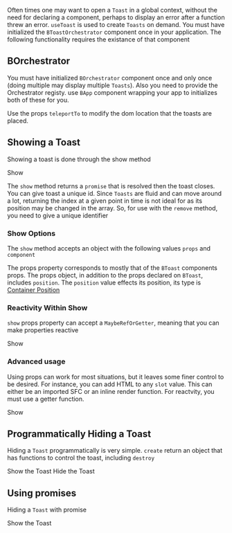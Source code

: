 <ComposableHeader path="useToast/index.ts" title="useToast" />

<div class="lead mb-5">

Often times one may want to open a `Toast` in a global context, without the need for declaring a component, perhaps to display an error after a function threw an error. `useToast` is used to create `Toasts` on demand. You must have initialized the `BToastOrchestrator` component once in your application. The following functionality requires the existance of that component

</div>

<UsePluginAlert />

## BOrchestrator

You must have initialized `BOrchestrator` component once and only once (doing multiple may display multiple `Toasts`). Also you need to provide the Orchestrator registy. use `BApp` component wrapping your app to initializes both of these for you.

<HighlightCard>
<template #html>

```vue
<template>
  <BApp>
    <router-view />
  </BApp>
</template>
```

</template>
</HighlightCard>

Use the props `teleportTo` to modify the dom location that the toasts are placed.

## Showing a Toast

Showing a toast is done through the show method

<HighlightCard>
  <BButton @click="create({ title: 'Hello', body: 'World'  })">Show</BButton>
  <template #html>

```vue
<template>
  <BButton @click="create({title: 'Hello', body: 'World'})">Show</BButton>
</template>

<script setup lang="ts">
const {create} = useToast()
</script>
```

  </template>
</HighlightCard>

The `show` method returns a `promise` that is resolved then the toast closes. You can give toast a unique id. Since `Toasts` are fluid and can move around a lot, returning the index at a given point in time is not ideal for as its position may be changed in the array. So, for use with the `remove` method, you need to give a unique identifier

### Show Options

The `show` method accepts an object with the following values `props` and `component`

The props property corresponds to mostly that of the `BToast` components props. The props object, in addition to the props declared on `BToast`, includes `position`. The `position` value effects its position, its type is [Container Position](/docs/types#containerposition)

### Reactivity Within Show

`show` props property can accept a `MaybeRefOrGetter`, meaning that you can make properties reactive

<HighlightCard>
  <BButton @click="showReactiveExample">Show</BButton>
  <template #html>

```vue
<template>
  <BButton @click="showMe">Show</BButton>
</template>

<script setup lang="ts">
const {create} = useToast()

const firstRef = ref<OrchestratedToast>({
  body: `${Math.random()}`,
})
onMounted(() => {
  setInterval(() => {
    firstRef.value.body = `${Math.random()}`
  }, 1000)
})

const showMe = () => {
  create(
    computed(() => ({
      ...firstRef.value,
      variant: (Number.parseInt(firstRef.value.body?.charAt(2) ?? '0') % 2 === 0
        ? 'danger'
        : 'info') as ColorVariant,
    }))
  )
}
</script>
```

  </template>
</HighlightCard>

### Advanced usage

Using props can work for most situations, but it leaves some finer control to be desired. For instance, you can add HTML to any `slot` value. This can either be an imported SFC or an inline render function. For reactvity, you must use a getter function.

<HighlightCard>
  <BButton @click="showMeAdvancedExample">Show</BButton>
  <template #html>

```vue
<template>
  <BButton @click="showMe">Show</BButton>
</template>

<script setup lang="ts">
import {BToast} from 'bootstrap-vue-next'

const {create} = useToast()

const firstRef = ref<OrchestratedToast>({
  body: `${Math.random()}`,
})

onMounted(() => {
  setInterval(() => {
    firstRef.value.body = `${Math.random()}`
  }, 1000)
})

const showMe = () => {
  create({
    body: firstRef.value.body,
    slots: {default: () => h('div', null, {default: () => `custom! ${firstRef.value.body}`})},
  })
  // Demonstration psuedocode, you can also import a component and use it
  // const importedComponent () => {
  //   create({
  //     component: import('./MyToastComponent.vue'),
  //   })
  // }
}
</script>
```

  </template>
</HighlightCard>

## Programmatically Hiding a Toast

Hiding a `Toast` programmatically is very simple. `create` return an object that has functions to control the toast, including `destroy`

<HighlightCard>
  <BButtonGroup>
    <BButton @click="showMe" variant="success">
      Show the Toast
    </BButton>
    <BButton @click="hideMe" variant="danger">
      Hide the Toast
    </BButton>
  </BButtonGroup>
  <template #html>

```vue
<template>
  <BButtonGroup>
    <BButton @click="showMe" variant="success"> Show the Toast </BButton>
    <BButton @click="hideMe" variant="danger"> Hide the Toast </BButton>
  </BButtonGroup>
</template>

<script setup lang="ts">
const {create} = useToast()

let toast: undefined | ReturnType<typeof create>

const showMe = () => {
  if (toast !== undefined) return
  // `create` returns a symbol
  toast = create({
    title: 'Showing',
    value: true,
    variant: 'success',
    position: 'bottom-center',
  })
}

const hideMe = () => {
  if (toast === undefined) return
  toast.destroy()
}
</script>
```

  </template>

</HighlightCard>

## Using promises

Hiding a `Toast` with promise

<HighlightCard>
  <BButtonGroup>
    <BButton @click="promiseToast" variant="success">
      Show the Toast
    </BButton>
  </BButtonGroup>
  <template #html>

```vue
<template>
  <BButtonGroup>
    <BButton @click="promiseToast" variant="success"> Show the Toast </BButton>
  </BButtonGroup>
</template>

<script setup lang="ts">
const {create} = useToast()
const promiseToast = () => {
  create(
    {
      variant: 'primary',
      position: 'middle-center',
      bodyClass: 'w-100',
      modelValue: true,
      slots: {
        default: ({hide}) => [
          h('h2', {class: 'text-center mb-3'}, 'Ready?'),
          h('div', {class: 'd-flex justify-content-center gap-2'}, [
            h(BButton, {onClick: () => hide('ok'), size: 'lg'}, () => 'Yes'),
            h(BButton, {onClick: () => hide('cancel'), size: 'lg'}, () => 'No'),
          ]),
        ],
      },
    },
    {resolveOnHide: true}
  ).then((r) => {
    create({title: 'you pressed: ' + (r.ok ? 'yes' : 'no')})
  })
}
</script>
```

  </template>

</HighlightCard>

<script setup lang="ts">
import {data} from '../../data/components/toast.data'
import {BButton, useToast, BButtonGroup, BToast} from 'bootstrap-vue-next'
import HighlightCard from '../../components/HighlightCard.vue'

import UsePluginAlert from '../../components/UsePluginAlert.vue'
import {ref, computed, h, onMounted} from 'vue'
import ComposableHeader from './ComposableHeader.vue'

const {create, remove, toasts} = useToast()

let toast: undefined | ReturnType<typeof create>

const showMe = () => {
  if (toast !== undefined) return
  toast = create({ title: 'Showing',  variant: 'success', position: 'bottom-center' } )
}

const hideMe = () => {
  if (toast === undefined) return
  toast.destroy()
  toast = undefined
}

const firstRef = ref<OrchestratedToast>({
  body: `${Math.random()}`,
})

onMounted(() => {
  setInterval(() => {
    firstRef.value.body = `${Math.random()}`
  }, 1000)
})

const showReactiveExample = () => {
  create(
    computed(() => ({
      ...firstRef.value,
      variant: (Number.parseInt(firstRef.value.body?.charAt(2) ?? '0') % 2 === 0
        ? 'danger'
        : 'info') as ColorVariant,
    })),
  )
}

const showMeAdvancedExample = () => {
  create({
    body: firstRef.value.body,
    position: 'bottom-center',
    slots: {default: () => h('div', null, {default: () => `custom! ${firstRef.value.body}`})},
  })
}


const promiseToast = () => {
  create(
    {
      variant: 'primary',
      position: 'middle-center',
      bodyClass: 'w-100',
      modelValue: true,
      slots: {
        default: ({hide}) =>
          [ 
            h('h2', {class: 'text-center mb-3'}, 'Ready?'), 
            h('div', {class: 'd-flex justify-content-center gap-2'}, [
              h(BButton, {onClick: () => hide('ok'), size: 'lg'}, () => 'Yes'), 
              h(BButton, {onClick: () => hide('cancel'), size: 'lg'}, () => 'No')
            ])
          ],
      },
    },
    {resolveOnHide: true}
  ).then((r) => {
    create({title: 'you pressed: ' + (r.ok ? 'yes' : 'no')})
  })
}
</script>
